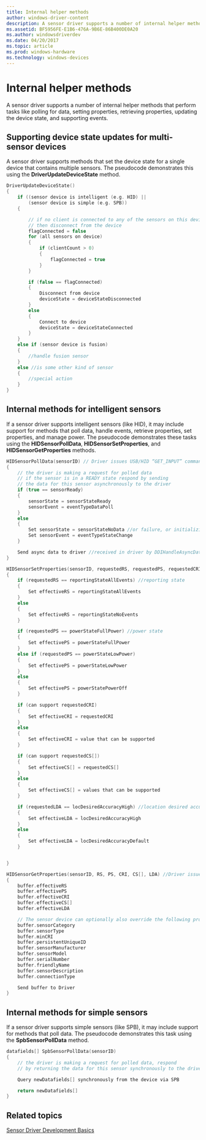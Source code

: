 ```yaml
---
title: Internal helper methods
author: windows-driver-content
description: A sensor driver supports a number of internal helper methods that perform tasks like polling for data, setting properties, retrieving properties, updating the device state, and supporting events.
ms.assetid: BF5956FE-E1B6-476A-9B6E-86B400DE0A20
ms.author: windowsdriverdev
ms.date: 04/20/2017
ms.topic: article
ms.prod: windows-hardware
ms.technology: windows-devices
---
```


# Internal helper methods


A sensor driver supports a number of internal helper methods that perform tasks like polling for data, setting properties, retrieving properties, updating the device state, and supporting events.

## Supporting device state updates for multi-sensor devices


A sensor driver supports methods that set the device state for a single device that contains multiple sensors. The pseudocode demonstrates this using the **DriverUpdateDeviceState** method.

```cpp
DriverUpdateDeviceState()
{
    if ((sensor device is intelligent (e.g. HID) ||
        (sensor device is simple (e.g. SPB))
    {

        // if no client is connected to any of the sensors on this device
        // then disconnect from the device
        flagConnected = false
        for (all sensors on device)
        {
            if (clientCount > 0)
            {
                flagConnected = true
            }
        }

        if (false == flagConnected)
        {
            Disconnect from device
            deviceState = deviceStateDisconnected
        }
        else
        {
            Connect to device
            deviceState = deviceStateConnected
        }
    }
    else if (sensor device is fusion)
    {
        //handle fusion sensor
    }
    else //is some other kind of sensor
    {
        //special action
    }
}
```

## Internal methods for intelligent sensors


If a sensor driver supports intelligent sensors (like HID), it may include support for methods that poll data, handle events, retrieve properties, set properties, and manage power. The pseudocode demonstrates these tasks using the **HIDSensorPollData**, **HIDSensorSetProperties**, and **HIDSensorGetProperties** methods.

```cpp
HIDSensorPollData(sensorID) // Driver issues USB/HID “GET_INPUT” command to the sensor device
{
    // the driver is making a request for polled data
    // if the sensor is in a READY state respond by sending
    // the data for this sensor asynchronously to the driver
    if (true == sensorReady)
    {
        sensorState = sensorStateReady
        sensorEvent = eventTypeDataPoll
    }
    else
    {
        Set sensorState = sensorStateNoData //or failure, or initializing, or not available as appropriate
        Set sensorEvent = eventTypeStateChange
    }

    Send async data to driver //received in driver by DDIHandleAsyncDataEvent()
}
```

```cpp
HIDSensorSetProperties(sensorID, requestedRS, requestedPS, requestedCRI, requestedCS[], requestedLDA) //SET_FEATURE
{
    if (requestedRS == reportingStateAllEvents) //reporting state
    {
        Set effectiveRS = reportingStateAllEvents
    }
    else
    {
        Set effectiveRS = reportingStateNoEvents
    }

    if (requestedPS == powerStateFullPower) //power state
    {
        Set effectivePS = powerStateFullPower
    }
    else if (requestedPS == powerStateLowPower)
    {
        Set effectivePS = powerStateLowPower
    }
    else
    {
        Set effectivePS = powerStatePowerOff
    }

    if (can support requestedCRI)
    {
        Set effectiveCRI = requestedCRI
    }
    else
    {
        Set effectiveCRI = value that can be supported
    }

    if (can support requestedCS[])
    {
        Set effectiveCS[] = requestedCS[]
    }
    else
    {
        Set effectiveCS[] = values that can be supported
    }

    if (requestedLDA == locDesiredAccuracyHigh) //location desired accuracy
    {
        Set effectiveLDA = locDesiredAccuracyHigh
    }
    else
    {
        Set effectiveLDA = locDesiredAccuracyDefault
    }


}
```

```cpp
HIDSensorGetProperties(sensorID, RS, PS, CRI, CS[], LDA) //Driver issues USB/HID “GET_FEATURE” command to the sensor
{
    buffer.effectiveRS
    buffer.effectivePS
    buffer.effectiveCRI
    buffer.effectiveCS[]
    buffer.effectiveLDA

    // The sensor device can optionally also override the following properties
    buffer.sensorCategory
    buffer.sensorType
    buffer.minCRI
    buffer.persistentUniqueID
    buffer.sensorManufacturer
    buffer.sensorModel
    buffer.serialNumber
    buffer.friendlyName
    buffer.sensorDescription
    buffer.connectionType

    Send buffer to Driver
}
```

## Internal methods for simple sensors


If a sensor driver supports simple sensors (like SPB), it may include support for methods that poll data. The pseudocode demonstrates this task using the **SpbSensorPollData** method.

```cpp
datafields[] SpbSensorPollData(sensorID)
{
    // the driver is making a request for polled data, respond
    // by returning the data for this sensor synchronously to the driver

    Query newDatafields[] synchronously from the device via SPB

    return newDatafields[]
}
```

## Related topics
[Sensor Driver Development Basics](sensor-driver-development-basics.md)



